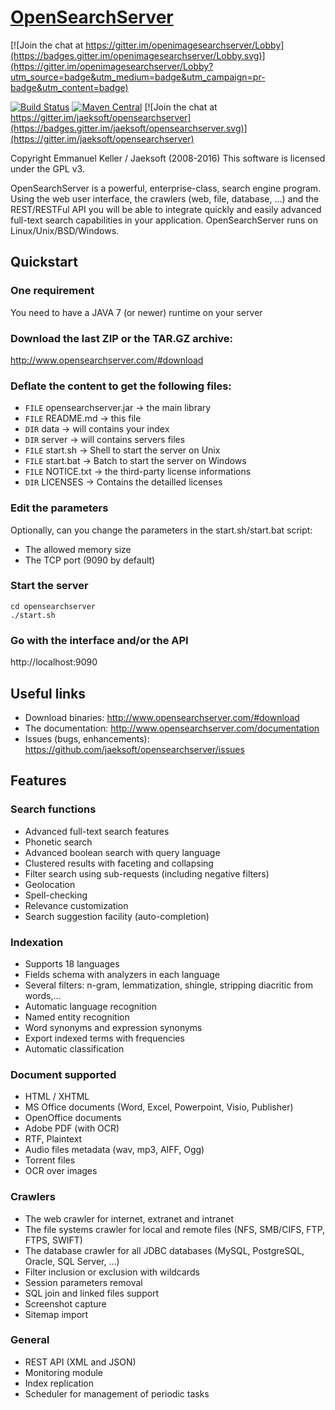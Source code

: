 [OpenSearchServer](http://www.opensearchserver.com)
===================================================

[![Join the chat at https://gitter.im/openimagesearchserver/Lobby](https://badges.gitter.im/openimagesearchserver/Lobby.svg)](https://gitter.im/openimagesearchserver/Lobby?utm_source=badge&utm_medium=badge&utm_campaign=pr-badge&utm_content=badge)

[![Build Status](https://travis-ci.org/jaeksoft/opensearchserver.svg?branch=master)](https://travis-ci.org/jaeksoft/opensearchserver)
[![Maven Central](https://maven-badges.herokuapp.com/maven-central/com.jaeksoft/opensearchserver/badge.svg)](https://maven-badges.herokuapp.com/maven-central/com.jaeksoft/opensearchserver)
[![Join the chat at https://gitter.im/jaeksoft/opensearchserver](https://badges.gitter.im/jaeksoft/opensearchserver.svg)](https://gitter.im/jaeksoft/opensearchserver)


Copyright Emmanuel Keller / Jaeksoft (2008-2016)
This software is licensed under the GPL v3.

OpenSearchServer is a powerful, enterprise-class, search engine program. Using the web user interface, the crawlers (web, file, database, ...) and the REST/RESTFul API you will be able to integrate quickly and easily advanced full-text search capabilities in your application. OpenSearchServer runs on Linux/Unix/BSD/Windows.

Quickstart
----------
### One requirement
You need to have a JAVA 7 (or newer) runtime on your server

### Download the last ZIP or the TAR.GZ archive:
http://www.opensearchserver.com/#download

### Deflate the content to get the following files:
- ```FILE``` opensearchserver.jar -> the main library
- ```FILE``` README.md -> this file
- ```DIR``` data -> will contains your index
- ```DIR``` server -> will contains servers files
- ```FILE``` start.sh -> Shell to start the server on Unix
- ```FILE``` start.bat -> Batch to start the server on Windows
- ```FILE``` NOTICE.txt -> the third-party license informations
- ```DIR``` LICENSES -> Contains the detailled licenses

### Edit the parameters 
Optionally, can you change the parameters in the start.sh/start.bat script:
- The allowed memory size
- The TCP port (9090 by default)

### Start the server
```
cd opensearchserver
./start.sh
```

### Go with the interface and/or the API
http://localhost:9090

Useful links
------------
+ Download binaries: http://www.opensearchserver.com/#download
+ The documentation: http://www.opensearchserver.com/documentation 
+ Issues (bugs, enhancements): https://github.com/jaeksoft/opensearchserver/issues

Features
--------
### Search functions
- Advanced full-text search features
- Phonetic search
- Advanced boolean search with query language
- Clustered results with faceting and collapsing
- Filter search using sub-requests (including negative filters)
- Geolocation
- Spell-checking
- Relevance customization
- Search suggestion facility (auto-completion)

### Indexation
- Supports 18 languages
- Fields schema with analyzers in each language
- Several filters: n-gram, lemmatization, shingle, stripping diacritic from words,…
- Automatic language recognition
- Named entity recognition
- Word synonyms and expression synonyms
- Export indexed terms with frequencies
- Automatic classification

### Document supported
- HTML / XHTML
- MS Office documents (Word, Excel, Powerpoint, Visio, Publisher)
- OpenOffice documents
- Adobe PDF (with OCR)
- RTF, Plaintext
- Audio files metadata (wav, mp3, AIFF, Ogg)
- Torrent files
- OCR over images

### Crawlers
- The web crawler for internet, extranet and intranet
- The file systems crawler for local and remote files (NFS, SMB/CIFS, FTP, FTPS, SWIFT)
- The database crawler for all JDBC databases (MySQL, PostgreSQL, Oracle, SQL Server, …)
- Filter inclusion or exclusion with wildcards
- Session parameters removal
- SQL join and linked files support
- Screenshot capture
- Sitemap import

### General
- REST API (XML and JSON)
- Monitoring module
- Index replication
- Scheduler for management of periodic tasks
